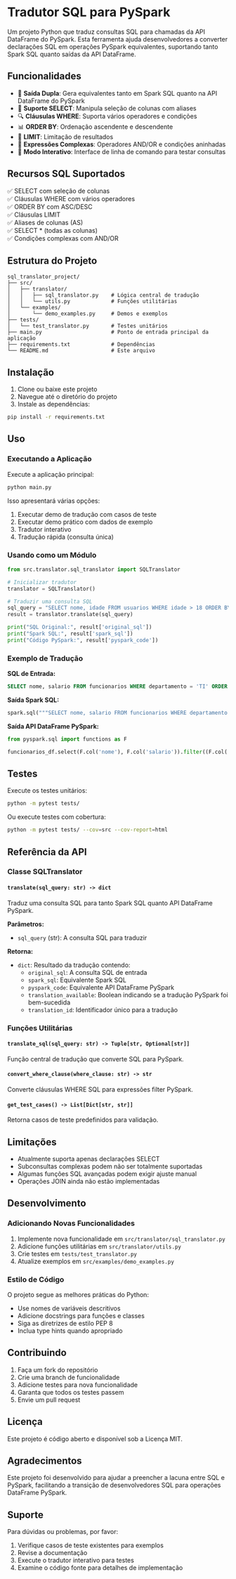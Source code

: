 # Tradutor SQL para PySpark

Um projeto Python que traduz consultas SQL para chamadas da API DataFrame do PySpark. Esta ferramenta ajuda desenvolvedores a converter declarações SQL em operações PySpark equivalentes, suportando tanto Spark SQL quanto saídas da API DataFrame.

## Funcionalidades

- 🔄 **Saída Dupla**: Gera equivalentes tanto em Spark SQL quanto na API DataFrame do PySpark
- 📝 **Suporte SELECT**: Manipula seleção de colunas com aliases
- 🔍 **Cláusulas WHERE**: Suporta vários operadores e condições
- 📊 **ORDER BY**: Ordenação ascendente e descendente
- 🔢 **LIMIT**: Limitação de resultados
- 🧩 **Expressões Complexas**: Operadores AND/OR e condições aninhadas
- 🎯 **Modo Interativo**: Interface de linha de comando para testar consultas

## Recursos SQL Suportados

✅ SELECT com seleção de colunas  
✅ Cláusulas WHERE com vários operadores  
✅ ORDER BY com ASC/DESC  
✅ Cláusulas LIMIT  
✅ Aliases de colunas (AS)  
✅ SELECT \* (todas as colunas)  
✅ Condições complexas com AND/OR

## Estrutura do Projeto

```
sql_translator_project/
├── src/
│   ├── translator/
│   │   ├── sql_translator.py    # Lógica central de tradução
│   │   └── utils.py             # Funções utilitárias
│   └── examples/
│       └── demo_examples.py     # Demos e exemplos
├── tests/
│   └── test_translator.py       # Testes unitários
├── main.py                      # Ponto de entrada principal da aplicação
├── requirements.txt             # Dependências
└── README.md                    # Este arquivo
```

## Instalação

1. Clone ou baixe este projeto
2. Navegue até o diretório do projeto
3. Instale as dependências:

```bash
pip install -r requirements.txt
```

## Uso

### Executando a Aplicação

Execute a aplicação principal:

```bash
python main.py
```

Isso apresentará várias opções:

1. Executar demo de tradução com casos de teste
2. Executar demo prático com dados de exemplo
3. Tradutor interativo
4. Tradução rápida (consulta única)

### Usando como um Módulo

```python
from src.translator.sql_translator import SQLTranslator

# Inicializar tradutor
translator = SQLTranslator()

# Traduzir uma consulta SQL
sql_query = "SELECT nome, idade FROM usuarios WHERE idade > 18 ORDER BY idade DESC"
result = translator.translate(sql_query)

print("SQL Original:", result['original_sql'])
print("Spark SQL:", result['spark_sql'])
print("Código PySpark:", result['pyspark_code'])
```

### Exemplo de Tradução

**SQL de Entrada:**

```sql
SELECT nome, salario FROM funcionarios WHERE departamento = 'TI' ORDER BY salario DESC LIMIT 5
```

**Saída Spark SQL:**

```python
spark.sql("""SELECT nome, salario FROM funcionarios WHERE departamento = 'TI' ORDER BY salario DESC LIMIT 5""")
```

**Saída API DataFrame PySpark:**

```python
from pyspark.sql import functions as F

funcionarios_df.select(F.col('nome'), F.col('salario')).filter((F.col('departamento') == 'TI')).orderBy(F.col('salario').desc()).limit(5)
```

## Testes

Execute os testes unitários:

```bash
python -m pytest tests/
```

Ou execute testes com cobertura:

```bash
python -m pytest tests/ --cov=src --cov-report=html
```

## Referência da API

### Classe SQLTranslator

#### `translate(sql_query: str) -> dict`

Traduz uma consulta SQL para tanto Spark SQL quanto API DataFrame PySpark.

**Parâmetros:**

- `sql_query` (str): A consulta SQL para traduzir

**Retorna:**

- `dict`: Resultado da tradução contendo:
  - `original_sql`: A consulta SQL de entrada
  - `spark_sql`: Equivalente Spark SQL
  - `pyspark_code`: Equivalente API DataFrame PySpark
  - `translation_available`: Boolean indicando se a tradução PySpark foi bem-sucedida
  - `translation_id`: Identificador único para a tradução

### Funções Utilitárias

#### `translate_sql(sql_query: str) -> Tuple[str, Optional[str]]`

Função central de tradução que converte SQL para PySpark.

#### `convert_where_clause(where_clause: str) -> str`

Converte cláusulas WHERE SQL para expressões filter PySpark.

#### `get_test_cases() -> List[Dict[str, str]]`

Retorna casos de teste predefinidos para validação.

## Limitações

- Atualmente suporta apenas declarações SELECT
- Subconsultas complexas podem não ser totalmente suportadas
- Algumas funções SQL avançadas podem exigir ajuste manual
- Operações JOIN ainda não estão implementadas

## Desenvolvimento

### Adicionando Novas Funcionalidades

1. Implemente nova funcionalidade em `src/translator/sql_translator.py`
2. Adicione funções utilitárias em `src/translator/utils.py`
3. Crie testes em `tests/test_translator.py`
4. Atualize exemplos em `src/examples/demo_examples.py`

### Estilo de Código

O projeto segue as melhores práticas do Python:

- Use nomes de variáveis descritivos
- Adicione docstrings para funções e classes
- Siga as diretrizes de estilo PEP 8
- Inclua type hints quando apropriado

## Contribuindo

1. Faça um fork do repositório
2. Crie uma branch de funcionalidade
3. Adicione testes para nova funcionalidade
4. Garanta que todos os testes passem
5. Envie um pull request

## Licença

Este projeto é código aberto e disponível sob a Licença MIT.

## Agradecimentos

Este projeto foi desenvolvido para ajudar a preencher a lacuna entre SQL e PySpark, facilitando a transição de desenvolvedores SQL para operações DataFrame PySpark.

## Suporte

Para dúvidas ou problemas, por favor:

1. Verifique casos de teste existentes para exemplos
2. Revise a documentação
3. Execute o tradutor interativo para testes
4. Examine o código fonte para detalhes de implementação
